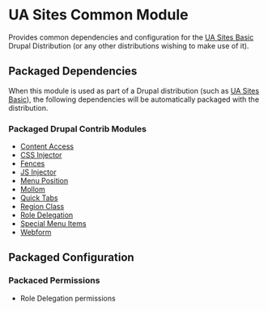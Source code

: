 # UA Sites Common Module

Provides common dependencies and configuration for the [UA Sites Basic](https://bitbucket.org/ua-cws/uams_basic) Drupal Distribution (or any other distributions wishing to make use of it).

## Packaged Dependencies

When this module is used as part of a Drupal distribution (such as [UA Sites Basic](https://bitbucket.org/ua-cws/uams_basic)), the following dependencies will be automatically packaged with the distribution.

### Packaged Drupal Contrib Modules

- [Content Access](https://www.drupal.org/project/content_access)
- [CSS Injector](https://www.drupal.org/project/css_injector)
- [Fences](https://www.drupal.org/project/fences)
- [JS Injector](https://www.drupal.org/project/js_injector)
- [Menu Position](https://www.drupal.org/project/menu_position)
- [Mollom](https://www.drupal.org/project/mollom)
- [Quick Tabs](https://www.drupal.org/project/quicktabs)
- [Region Class](https://www.drupal.org/project/regionclass)
- [Role Delegation](https://www.drupal.org/project/role_delegation)
- [Special Menu Items](https://www.drupal.org/project/special_menu_items)
- [Webform](https://www.drupal.org/project/webform)

## Packaged Configuration

### Packaced Permissions

- Role Delegation permissions
